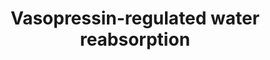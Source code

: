 ---
annotations:
- id: CL:1000497
  parent: animal cell
  type: Cell Type Ontology
  value: kidney cell
- id: CL:1001431
  parent: animal cell
  type: Cell Type Ontology
  value: kidney collecting duct principal cell
- id: PW:0000491
  parent: regulatory pathway
  type: Pathway Ontology
  value: vasopressin signaling pathway
- id: PW:0000419
  parent: regulatory pathway
  type: Pathway Ontology
  value: water transport pathway
authors:
- Khanspers
- Eweitz
- Egonw
citedin: ''
communities:
- ONTOX
description: This pathway describes Vasopressin-regulated water reabsorption from
  the kidney tubules of the nephrons back into the circulation. Vasopressin, antidiuretic
  hormone (ADH), is a peptide hormone produced in neurons of the hypothalamus in response
  to changes in response to extracellular fluid hypertonicity (hyperosmolality), and
  is secreted into the circulation. When it reaches the kidney, it binds to Vasopressin
  2 receptors, triggering an intracellular signaling cascade that ultimately leads
  to aquaporin 2 (AQP2) vesicles inserted in the apical membrane. This increases the
  water permeability of the membrane. An osmotic gradient then drives water transport
  from the collecting duct through AQP2, and water exits the cell on the basolateral
  side, and back into the circulation.  This description was adapted from [Wikipedia](https://en.wikipedia.org/wiki/Vasopressin)
  and [KEGG](https://www.genome.jp/entry/pathway+map04962).  This pathway was modeled
  from [KEGG](https://www.genome.jp/entry/pathway+map04962).
last-edited: 2025-03-09
ndex: 8efd76e4-5c74-11ec-b3be-0ac135e8bacf
organisms:
- Homo sapiens
redirect_from:
- /index.php/Pathway:WP5085
- /instance/WP5085
- /instance/WP5085_r137801
revision: r137801
schema-jsonld:
- '@context': https://schema.org/
  '@id': https://wikipathways.github.io/pathways/WP5085.html
  '@type': Dataset
  creator:
    '@type': Organization
    name: WikiPathways
  description: This pathway describes Vasopressin-regulated water reabsorption from
    the kidney tubules of the nephrons back into the circulation. Vasopressin, antidiuretic
    hormone (ADH), is a peptide hormone produced in neurons of the hypothalamus in
    response to changes in response to extracellular fluid hypertonicity (hyperosmolality),
    and is secreted into the circulation. When it reaches the kidney, it binds to
    Vasopressin 2 receptors, triggering an intracellular signaling cascade that ultimately
    leads to aquaporin 2 (AQP2) vesicles inserted in the apical membrane. This increases
    the water permeability of the membrane. An osmotic gradient then drives water
    transport from the collecting duct through AQP2, and water exits the cell on the
    basolateral side, and back into the circulation.  This description was adapted
    from [Wikipedia](https://en.wikipedia.org/wiki/Vasopressin) and [KEGG](https://www.genome.jp/entry/pathway+map04962).  This
    pathway was modeled from [KEGG](https://www.genome.jp/entry/pathway+map04962).
  keywords:
  - ADCY3
  - ADCY6
  - ADCY9
  - AQP2
  - AQP3
  - AQP4
  - ARHGDIA
  - ARHGDIB
  - ARHGDIG
  - AVP
  - AVPR2
  - CREB1
  - CREB3
  - CREB3L1
  - CREB3L2
  - CREB3L3
  - CREB3L4
  - CREB5
  - DCTN1
  - DCTN2
  - DCTN4
  - DCTN5
  - DCTN6
  - DYNC1H1
  - DYNC1I1
  - DYNC1I2
  - DYNC1LI1
  - DYNC1LI2
  - DYNC2H1
  - DYNC2LI1
  - DYNLL1
  - DYNLL2
  - GNAS
  - NSF
  - PRKACA
  - PRKACB
  - PRKACG
  - RAB11A
  - RAB11B
  - RAB5A
  - RAB5B
  - RAB5C
  - STX4
  - VAMP2
  - Water
  - cAMP
  license: CC0
  name: Vasopressin-regulated water reabsorption
seo: CreativeWork
title: Vasopressin-regulated water reabsorption
wpid: WP5085
---
